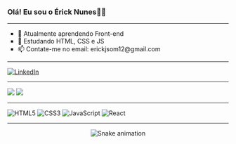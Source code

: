 ### Olá! Eu sou o Érick Nunes👋:wave:

<hr>

<ul type="square">
    <li>🔭 Atualmente aprendendo Front-end</li>
    <li>🌱 Estudando HTML, CSS e JS</li>
    <li>📫 Contate-me no email: erickjsom12@gmail.com</li>
</ul>

<hr>

[![LinkedIn](https://img.shields.io/badge/LinkedIn-0077B5?style=for-the-badge&logo=linkedin&logoColor=white)](https://www.linkedin.com/in/erick-nunes-/) 

<hr>

![](https://github-readme-stats.vercel.app/api?username=Erick-E-Nunes&theme=tokyonight&hide_border=false&include_all_commits=false&count_private=false)
![](https://github-readme-stats.vercel.app/api/top-langs/?username=Erick-E-Nunes&theme=tokyonight&hide_border=false&include_all_commits=false&count_private=false&layout=compact)

<hr>

![HTML5](https://img.shields.io/badge/html5-%23E34F26.svg?style=for-the-badge&logo=html5&logoColor=white)
![CSS3](https://img.shields.io/badge/css3-%231572B6.svg?style=for-the-badge&logo=css3&logoColor=white) 
![JavaScript](https://img.shields.io/badge/javascript-%23323330.svg?style=for-the-badge&logo=javascript&logoColor=%23F7DF1E)
![React](https://img.shields.io/badge/react-%2320232a.svg?style=for-the-badge&logo=react&logoColor=%2361DAFB)

<hr>

<div align="center">
  
  ![Snake animation](https://github.com/danielbped/danielbped/blob/output/github-contribution-grid-snake.svg)
  
</div>
